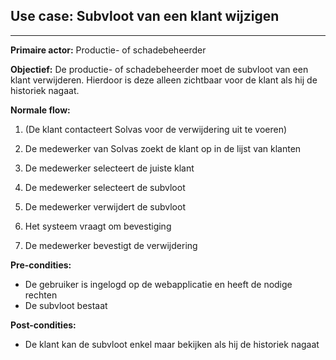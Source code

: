 ## Use case: Subvloot van een klant wijzigen
---

**Primaire actor:** Productie- of schadebeheerder

**Objectief:** De productie- of schadebeheerder moet de subvloot van een klant verwijderen. Hierdoor is deze alleen zichtbaar voor de klant als hij de historiek nagaat.

**Normale flow:**

1. (De klant contacteert Solvas voor de verwijdering uit te voeren)

2. De medewerker van Solvas zoekt de klant op in de lijst van klanten

3. De medewerker selecteert de juiste klant

4. De medewerker selecteert de subvloot

5. De medewerker verwijdert de subvloot

6. Het systeem vraagt om bevestiging

7. De medewerker bevestigt de verwijdering


**Pre-condities:**
- De gebruiker is ingelogd op de webapplicatie en heeft de nodige rechten
- De subvloot bestaat

**Post-condities:**
- De klant kan de subvloot enkel maar bekijken als hij de historiek nagaat
